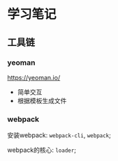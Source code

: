 # 学习笔记

## 工具链

### yeoman

<https://yeoman.io/>

- 简单交互
- 根据模板生成文件

### webpack

安装webpack: `webpack-cli`, `webpack`;

webpack的核心: `loader`;
